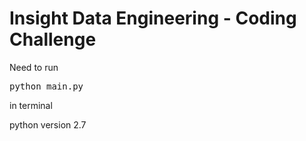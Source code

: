 Insight Data Engineering - Coding Challenge
===========================================================

Need to run 
<pre>
python main.py 
</pre>
in terminal

python version 2.7

